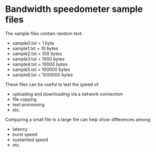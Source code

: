 # Bandwidth speedometer sample files

The sample files contain random text:

- sample0.txt = 1 byte
- sample1.txt = 10 bytes
- sample2.txt = 100 bytes
- sample3.txt = 1000 bytes
- sample4.txt = 10000 bytes
- sample5.txt = 100000 bytes
- sample6.txt = 1000000 bytes

These files can be useful to test the speed of:

- uploading and downloading via a network connection
- file copying
- text processing
- etc.

Comparing a small file to a large file can help show differences among:

- latency
- burst speed
- sustainted speed
- etc.
